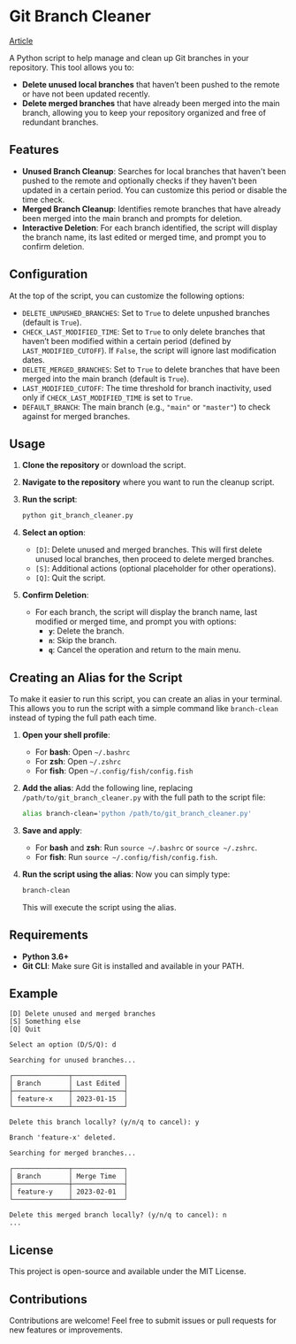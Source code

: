 
# Git Branch Cleaner

[Article](https://medium.com/@tomaszs2/automate-git-branch-cleanup-with-python-say-goodbye-to-manual-tidying-e79e8a2e3155)

A Python script to help manage and clean up Git branches in your repository. This tool allows you to:
- **Delete unused local branches** that haven’t been pushed to the remote or have not been updated recently.
- **Delete merged branches** that have already been merged into the main branch, allowing you to keep your repository organized and free of redundant branches.

## Features

- **Unused Branch Cleanup**: Searches for local branches that haven't been pushed to the remote and optionally checks if they haven't been updated in a certain period. You can customize this period or disable the time check.
- **Merged Branch Cleanup**: Identifies remote branches that have already been merged into the main branch and prompts for deletion.
- **Interactive Deletion**: For each branch identified, the script will display the branch name, its last edited or merged time, and prompt you to confirm deletion.

## Configuration

At the top of the script, you can customize the following options:

- `DELETE_UNPUSHED_BRANCHES`: Set to `True` to delete unpushed branches (default is `True`).
- `CHECK_LAST_MODIFIED_TIME`: Set to `True` to only delete branches that haven’t been modified within a certain period (defined by `LAST_MODIFIED_CUTOFF`). If `False`, the script will ignore last modification dates.
- `DELETE_MERGED_BRANCHES`: Set to `True` to delete branches that have been merged into the main branch (default is `True`).
- `LAST_MODIFIED_CUTOFF`: The time threshold for branch inactivity, used only if `CHECK_LAST_MODIFIED_TIME` is set to `True`.
- `DEFAULT_BRANCH`: The main branch (e.g., `"main"` or `"master"`) to check against for merged branches.

## Usage

1. **Clone the repository** or download the script.
2. **Navigate to the repository** where you want to run the cleanup script.
3. **Run the script**:
    ```bash
    python git_branch_cleaner.py
    ```
4. **Select an option**:
    - `[D]`: Delete unused and merged branches. This will first delete unused local branches, then proceed to delete merged branches.
    - `[S]`: Additional actions (optional placeholder for other operations).
    - `[Q]`: Quit the script.

5. **Confirm Deletion**:
    - For each branch, the script will display the branch name, last modified or merged time, and prompt you with options:
        - **`y`**: Delete the branch.
        - **`n`**: Skip the branch.
        - **`q`**: Cancel the operation and return to the main menu.

## Creating an Alias for the Script

To make it easier to run this script, you can create an alias in your terminal. This allows you to run the script with a simple command like `branch-clean` instead of typing the full path each time.

1. **Open your shell profile**:
   - For **bash**: Open `~/.bashrc`
   - For **zsh**: Open `~/.zshrc`
   - For **fish**: Open `~/.config/fish/config.fish`

2. **Add the alias**:
   Add the following line, replacing `/path/to/git_branch_cleaner.py` with the full path to the script file:

   ```bash
   alias branch-clean='python /path/to/git_branch_cleaner.py'
   ```

3. **Save and apply**:
   - For **bash** and **zsh**: Run `source ~/.bashrc` or `source ~/.zshrc`.
   - For **fish**: Run `source ~/.config/fish/config.fish`.

4. **Run the script using the alias**:
   Now you can simply type:

   ```bash
   branch-clean
   ```

   This will execute the script using the alias.

## Requirements

- **Python 3.6+**
- **Git CLI**: Make sure Git is installed and available in your PATH.

## Example

```plaintext
[D] Delete unused and merged branches
[S] Something else
[Q] Quit

Select an option (D/S/Q): d

Searching for unused branches...

┌──────────────┬─────────────┐
│ Branch       │ Last Edited │
├──────────────┼─────────────┤
│ feature-x    │ 2023-01-15  │
└──────────────┴─────────────┘

Delete this branch locally? (y/n/q to cancel): y

Branch 'feature-x' deleted.

Searching for merged branches...

┌──────────────┬─────────────┐
│ Branch       │ Merge Time  │
├──────────────┼─────────────┤
│ feature-y    │ 2023-02-01  │
└──────────────┴─────────────┘

Delete this merged branch locally? (y/n/q to cancel): n
...
```

## License

This project is open-source and available under the MIT License.

## Contributions

Contributions are welcome! Feel free to submit issues or pull requests for new features or improvements.
